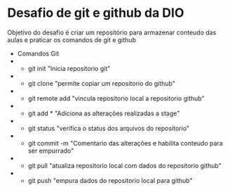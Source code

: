 # Desafio de git e github da DIO
Objetivo do desafio é criar um repositório para armazenar conteudo das aulas e praticar os comandos de git e github

- Comandos Git
- - git init "Inicia repositorio git"
- - git clone <url> "permite copiar um repositorio do github"
- - git remote add <url> "vincula repositorio local a repositorio github"
- - git add * "Adiciona as alterações realizadas a stage"
- - git status "verifica o status dos arquivos do repositorio"
- - git commit -m <msg> "Comentario das alterações e habilita conteudo para ser empurrado"
- - git pull "atualiza repositorio local com dados do repositorio github"
- - git push "empura dados do repositorio local para github"
